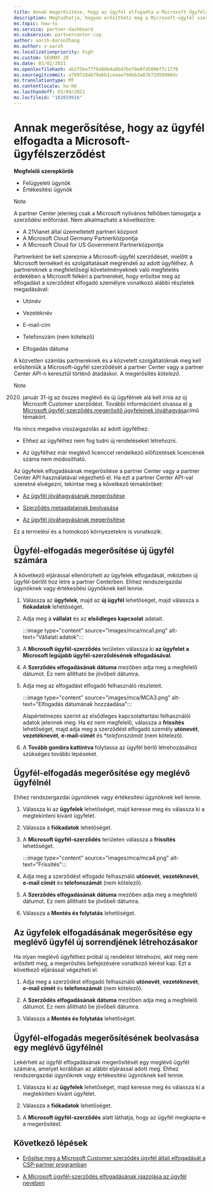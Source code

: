 ```yaml
---
title: Annak megerősítése, hogy az ügyfél elfogadta a Microsoft Ügyfélszerződést
description: Megtudhatja, hogyan erősítheti meg a Microsoft-ügyfél szerződését. Erre szükség lehet a Microsoft termékeinek és szolgáltatásainak megrendeléséhez az ügyfelek számára.
ms.topic: how-to
ms.service: partner-dashboard
ms.subservice: partnercenter-csp
author: aarzh-AaronZhang
ms.author: v-aarzh
ms.localizationpriority: high
ms.custom: SEOMAY.20
ms.date: 03/02/2021
ms.openlocfilehash: ab2f5be77f6480b4a8b47bef0e0fd5096f7c1776
ms.sourcegitcommit: a7897284b79abb1ceeee79deb3a87b72d59900dc
ms.translationtype: MT
ms.contentlocale: hu-HU
ms.lasthandoff: 03/04/2021
ms.locfileid: "102029916"
---
```

# <a name="confirm-customer-acceptance-of-the-microsoft-customer-agreement"></a>Annak megerősítése, hogy az ügyfél elfogadta a Microsoft-ügyfélszerződést


**Megfelelő szerepkörök**

- Felügyeleti ügynök
- Értékesítési ügynök

> [!NOTE]
> A partner Center jelenleg csak a Microsoft nyilvános felhőben támogatja a szerződési erőforrást. Nem alkalmazható a következőre:
> * A 21Vianet által üzemeltetett partneri központ
> * A Microsoft Cloud Germany Partnerközpontja
> * A Microsoft Cloud for US Government Partnerközpontja


Partnerként be kell szereznie a Microsoft-ügyfél szerződését, mielőtt a Microsoft termékeit és szolgáltatásait megrendeli az adott ügyfélhez. A partnereknek a megfelelőségi követelményeknek való megfelelés érdekében a Microsoft felkéri a partnereket, hogy erősítse meg az elfogadást a szerződést elfogadó személyre vonatkozó alábbi részletek megadásával:

- Utónév

- Vezetéknév

- E-mail-cím

- Telefonszám (nem kötelező)

- Elfogadás dátuma

A közvetlen számlás partnereknek és a közvetett szolgáltatóknak meg kell erősíteniük a Microsoft-ügyfél szerződését a partner Center vagy a partner Center API-n keresztül történő átadáskor. A megerősítés *kötelező*.

>[!NOTE]
>2020. január 31-ig az összes meglévő és új ügyfélnek alá kell írnia az új Microsoft Customer szerződést. További információért olvassa el [a Microsoft ügyfél-szerződés megerősítő ügyfeleinek jóváhagyása](confirm-customer-agreement.md)című témakört.

Ha nincs megadva visszaigazolás az adott ügyfélhez:

- Ehhez az ügyfélhez nem fog tudni új rendeléseket létrehozni.

- Az ügyfélhez már meglévő licenccel rendelkező előfizetések licencének száma nem módosítható.

Az ügyfelek elfogadásának megerősítése a partner Center vagy a partner Center API használatával végezhető el. Ha ezt a partner Center API-val szeretné elvégezni, tekintse meg a következő témaköröket:

- [Az ügyfél jóváhagyásának megerősítése](/partner-center/develop/get-confirmation-of-customer-consent)

- [Szerződés metaadatainak beolvasása](/partner-center/develop/get-agreement-metadata)

- [Az ügyfél jóváhagyásának megerősítése](/partner-center/develop/confirm-customer-consent)

Ez a termelési és a homokozó környezetekre is vonatkozik.

## <a name="confirm-customer-acceptance-for-a-new-customer"></a>Ügyfél-elfogadás megerősítése új ügyfél számára

A következő eljárással ellenőrizheti az ügyfelek elfogadását, miközben új ügyfél-bérlőt hoz létre a partner Centerben. Ehhez rendszergazdai ügynöknek vagy értékesítési ügynöknek kell lennie.

1. Válassza az **ügyfelek**, majd az **új ügyfél** lehetőséget, majd válassza a **fiókadatok** lehetőséget.

2. Adja meg a **vállalat** és az **elsődleges kapcsolat** adatait.

   :::image type="content" source="images/mca/mca1.png" alt-text="Vállalati adatok":::

3. A **Microsoft ügyfél-szerződés** területen válassza ki **az ügyfelet a Microsoft legújabb ügyfél-szerződésének elfogadásával**.

4. A **Szerződés elfogadásának dátuma** mezőben adja meg a megfelelő dátumot. Ez nem állítható be jövőbeli dátumra.

5. Adja meg az elfogadást elfogadó felhasználó részleteit.

   :::image type="content" source="images/mca/MCA3.png" alt-text="Elfogadás dátumának hozzáadása":::

   Alapértelmezés szerint az elsődleges kapcsolattartási felhasználói adatok jelennek meg. Ha ez nem megfelelő, válassza a **frissítés** lehetőséget, majd adja meg a szerződést elfogadó személy **utónevét**, **vezetéknevét**, **e-mail-címét** és **telefonszámát* (nem kötelező).

6. A **Tovább gombra kattintva** folytassa az ügyfél bérlő létrehozásához szükséges további lépéseket.

## <a name="confirm-customer-acceptance-for-an-existing-customer"></a>Ügyfél-elfogadás megerősítése egy meglévő ügyfélnél

Ehhez rendszergazdai ügynöknek vagy értékesítési ügynöknek kell lennie.

1. Válassza ki az **ügyfelek** lehetőséget, majd keresse meg és válassza ki a megtekinteni kívánt ügyfelet.

2. Válassza a **fiókadatok** lehetőséget.

3. A **Microsoft ügyfél-szerződés** területen válassza a **frissítés** lehetőséget.

   :::image type="content" source="images/mca/mca4.png" alt-text="Frissítés":::

4. Adja meg a szerződést elfogadó felhasználó **utónevét**, **vezetéknevét**, **e-mail címét** és **telefonszámát** (nem kötelező).

5. A **Szerződés elfogadásának dátuma** mezőben adja meg a megfelelő dátumot. Ez nem állítható be jövőbeli dátumra.

6. Válassza a **Mentés és folytatás** lehetőséget.

## <a name="confirm-customer-acceptance-while-creating-new-order-for-an-existing-customer"></a>Az ügyfelek elfogadásának megerősítése egy meglévő ügyfél új sorrendjének létrehozásakor

Ha olyan meglévő ügyfélhez próbál új rendelést létrehozni, akit még nem erősített meg, a megerősítés befejezésére vonatkozó kérést kap. Ezt a következő eljárással végezheti el.

1. Adja meg a szerződést elfogadó felhasználó **utónevét**, **vezetéknevét**, **e-mail címét** és **telefonszámát** (nem kötelező).

2. A **Szerződés elfogadásának dátuma** mezőben adja meg a megfelelő dátumot. Ez nem állítható be jövőbeli dátumra.

3. Válassza a **Mentés és folytatás** lehetőséget.

## <a name="retrieve-confirmation-of-customer-acceptance-for-an-existing-customer"></a>Ügyfél-elfogadás megerősítésének beolvasása egy meglévő ügyfélnél

Lekérheti az ügyfél elfogadásának megerősítését egy meglévő ügyfél számára, amelyet korábban az alábbi eljárással adott meg. Ehhez rendszergazdai ügynöknek vagy értékesítési ügynöknek kell lennie.

1. Válassza ki az **ügyfelek** lehetőséget, majd keresse meg és válassza ki a megtekinteni kívánt ügyfelet.

2. Válassza a **fiókadatok** lehetőséget.

3. A **Microsoft ügyfél-szerződés** alatt láthatja, hogy az ügyfél megkapta-e a megerősítést.

## <a name="next-steps"></a>Következő lépések

- [Erősítse meg a Microsoft Customer szerződés ügyfél általi elfogadását a CSP-partner programban](confirm-customer-agreement.md)

- [A Microsoft ügyfél-szerződés elfogadásának igazolása az ügyfél nevében](attest-acceptance-customer-agreement.md)